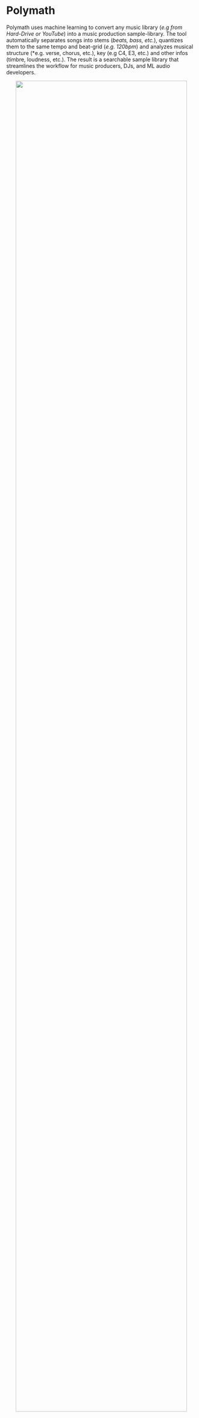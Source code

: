 
# Polymath

Polymath uses machine learning to convert any music library (*e.g from Hard-Drive or YouTube*) into a music production sample-library. The tool automatically separates songs into stems (*beats, bass, etc.*), quantizes them to the same tempo and beat-grid (*e.g. 120bpm*) and analyzes musical structure (*e.g. verse, chorus, etc.), key (e.g C4, E3, etc.) and other infos (timbre, loudness, etc.). The result is a searchable sample library that streamlines the workflow for music producers, DJs, and ML audio developers.

<p align="center"><img  width="95%"  src="https://samim.io/static/upload/Frame_15.png" /></p>

**Use-case example:** Polymath makes it effortless to combine elements from different songs to create unique compositions. Simply grab a beat from a Funkadelic track, a bassline from a Tito Puente piece, and fitting horns from a Fela Kuti song, and seamlessly integrate them into your DAW.

**Use-case example:** Polymath enables you to effortlessly discover tracks that are musically related to any song in your library, based on key and other factors. It makes it a breeze to create a polished, hour-long DJ set.

## How does it work?
- Music Source Separation is performed with the [Demucs](https://github.com/facebookresearch/demucs) neural network
- Music Structure Segmentation/Labeling is performed with the [sf_segmenter](https://github.com/wayne391/sf_segmenter) neural network
- Music Pitch Tracking and Key Detection are performed with [Crepe](https://github.com/marl/crepe) neural network
- Music Quantization and Alignment are performed with [pyrubberband](https://github.com/bmcfee/pyrubberband)
- Music Info retrieval and processing is performed with [librosa](https://github.com/librosa/librosa)

## Installation

You will need at least Python 3.7. From your terminal run:
```bash
git clone git@github.com:samim23/polymath.git
cd polymath
pip install -r requirements.txt
```

## Run Polymath

### 1. Add songs to the Polymath Library

##### Add YouTube video to library (auto-download)
```bash
python polymath.py -a n6DAqMFe97E
```
##### Add audio file (wav or mp3)
```bash
python polymath.py -a /path/to/audiolib/song.wav
```
##### Add multiple files at once
```bash
python polymath.py -a n6DAqMFe97E,eaPzCHEQExs,RijB8wnJCN0
python polymath.py -a /path/to/audiolib/song1.wav,/path/to/audiolib/song2.wav
python polymath.py -a /path/to/audiolib/
```
Songs are automatically analyzed once which takes some time. Once in the database, they can be access rapidly. The database is stored in the folder "/library/database.p". To reset everything, simply delete it.

### 2. Quantize songs in the Polymath Library
##### Quantize a specific songs in the library to tempo 120 BPM
```bash
python polymath.py -q n6DAqMFe97E -t 120
```
##### Quantize all songs in the library to tempo 120 BPM
```bash
python polymath.py -q all -t 120
```
##### Quantize a specific songs in the library to the tempo of the song
```bash
python polymath.py -q n6DAqMFe97E -k
```
Songs are automatically quantized to the same tempo and beat-grid and saved to the folder “/processed”.

### 3. Search for similar songs in the Polymath Library
##### Search for similar songs based on a specific songs in the library (-s = query audio file ID, -sa = results amount)
```bash
python polymath.py -s n6DAqMFe97E -sa 10
```
##### Search for similar songs based on a specific songs in the library and quantize all of them to tempo 120 BPM
```bash
python polymath.py -s n6DAqMFe97E -sa 10 -q all -t 120
```
##### Include BPM as search criteria  (-st)
```bash
python polymath.py -s n6DAqMFe97E -sa 10 -q all -t 120 -st -k
```
Similar songs are automatically found and optionally quantized and saved to the folder "/processed". This makes it easy to create for example an hour long mix of songs that perfectly match one after the other. 

## Audio Features

### Extracted Stems
The Demucs Neural Net has settings that can be adjusted in the python file
```bash
- bass
- drum
- guitare
- other
- piano
- vocals
```
### Extracted Features
The audio feature extractors have settings that can be adjusted in the python file
```bash
- tempo
- duration
- timbre
- timbre_frames
- pitch
- pitch_frames
- intensity
- intensity_frames
- volume
- avg_volume
- loudness
- beats
- segments_boundaries
- segments_labels
- frequency_frames
- frequency
- key
```

## License
Polymath is released under the MIT license as found in the [LICENSE](https://github.com/samim23/polymath/blob/main/LICENSE) file.
